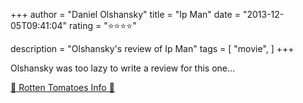 +++
author = "Daniel Olshansky"
title = "Ip Man"
date = "2013-12-05T09:41:04"
rating = "⭐⭐⭐⭐"

description = "Olshansky's review of Ip Man"
tags = [
    "movie",
]
+++


Olshansky was too lazy to write a review for this one...

[🍅 Rotten Tomatoes Info 🍅](https://www.rottentomatoes.com//m/ip_man)